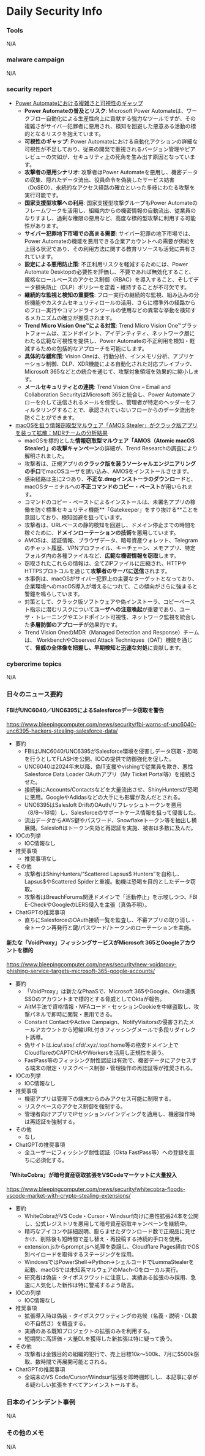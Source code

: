 # Daily Security Info

### Tools
N/A

### malware campaign
N/A

### security report
- [Power Automateにおける複雑さと可視性のギャップ](https://www.trendmicro.com/ja_jp/research/25/i/complexity-and-visibility-gaps-in-power-automate.html)
    - **Power Automateの普及とリスク**: Microsoft Power Automateは、ワークフロー自動化による生産性向上に貢献する強力なツールですが、その複雑さがサイバー犯罪者に悪用され、検知を回避した悪意ある活動の標的となるリスクを抱えています。
    - **可視性のギャップ**: Power Automateにおける自動化アクションの詳細な可視性が不足しており、従来の開発で重視されるバージョン管理やピアレビューの欠如が、セキュリティ上の死角を生み出す原因となっています。
    - **攻撃者の悪用シナリオ**: 攻撃者はPower Automateを悪用し、機密データの収集、隠れたデータ流出、役員命令を偽装したサービス妨害（DoSEO）、永続的なアクセス経路の確立といった多岐にわたる攻撃を実行可能です。
    - **国家支援型攻撃への利用**: 国家支援型攻撃グループもPower Automateのフレームワークを活用し、組織内からの機密情報の自動流出、従業員のなりすまし、過剰な権限の悪用など、高度な標的型攻撃に利用する可能性があります。
    - **サイバー犯罪地下市場での高まる需要**: サイバー犯罪の地下市場では、Power Automateの機能を悪用できる企業アカウントへの需要が供給を上回る状況であり、その利用方法に関する教育リソースも活発に共有されています。
    - **設定による悪用防止策**: 不正利用リスクを軽減するためには、Power Automate Desktopの必要性を評価し、不要であれば無効化すること、厳格なロールベースのアクセス制御（RBAC）を導入すること、そしてデータ損失防止（DLP）ポリシーを定義・維持することが不可欠です。
    - **継続的な監視と検知の重要性**: フロー実行の継続的な監視、組み込みの分析機能やカスタムセキュリティロールの活用、さらに標準外の経路からのフロー実行やコマンドラインツールの使用などの異常な挙動を検知するメカニズムの確立が推奨されます。
    - **Trend Micro Vision One™による対策**: Trend Micro Vision One™プラットフォームは、エンドポイント、アイデンティティ、ネットワーク層にわたる広範な可視性を提供し、Power Automateの不正利用を検知・軽減するための包括的なアプローチを可能にします。
    - **具体的な緩和策**: Vision Oneは、行動分析、インメモリ分析、アプリケーション制御、DLP、XDR機能による自動化された対応プレイブック、Microsoft 365などとの統合を通じて、攻撃対象領域を効果的に縮小します。
    - **メールセキュリティとの連携**: Trend Vision One – Email and Collaboration SecurityはMicrosoft 365と統合し、Power Automateフローを介して送信されるメールを傍受し、管理者が特定のヘッダーをフィルタリングすることで、承認されていないフローからのデータ流出を防ぐことができます。
- [macOSを狙う情報窃取型マルウェア「AMOS Stealer」がクラック版アプリを装って拡散：MDRチームの分析結果](https://www.trendmicro.com/ja_jp/research/25/i/an-mdr-analysis-of-the-amos-stealer-campaign.html)
    - macOSを標的とした**情報窃取型マルウェア「AMOS（Atomic macOS Stealer）」の攻撃キャンペーン**の詳細が、Trend Researchの調査により解明されました。
    - 攻撃者は、正規アプリの**クラック版を装うソーシャルエンジニアリングの手口**でmacOSユーザを誘い込み、AMOSをインストールさせます。
    - 感染経路は主に2つあり、**不正な.dmgインストーラのダウンロード**と、macOSターミナルへの**不正コマンドのコピー・ペースト**が用いられます。
    - コマンドのコピー・ペーストによるインストールは、未署名アプリの稼働を防ぐ標準セキュリティ機能**「Gatekeeper」をすり抜ける**ことを意図しており、検知回避を狙っています。
    - 攻撃者は、URLベースの静的検知を回避し、ドメイン停止までの時間を稼ぐために、**ドメインローテーションの技術**を悪用しています。
    - AMOSは、認証情報、ブラウザデータ、暗号資産ウォレット、Telegramのチャット履歴、VPNプロファイル、キーチェーン、メモアプリ、特定フォルダ内の各種ファイルなど、**広範な機密情報を窃取**します。
    - 窃取されたこれらの情報は、全てZIPファイルに圧縮され、HTTPやHTTPSプロトコルを通じて**攻撃者のサーバに送信**されます。
    - 本事例は、macOSがサイバー犯罪上の主要なターゲットとなっており、企業環境へのmacOS導入が増えるにつれて、この傾向がさらに強まると警鐘を鳴らしています。
    - 対策として、クラック版ソフトウェアや偽インストーラ、コピーペースト指示に潜むリスクについて**ユーザへの注意喚起**が重要であり、ユーザ・トレーニングやエンドポイント可視性、ネットワーク監視を統合した**多層防御のアプローチ**が効果的です。
    - Trend Vision OneのMDR（Managed Detection and Response）チームは、 WorkbenchやObserved Attack Techniques（OAT）機能を通じて、**脅威の全体像を把握し、早期検知と迅速な対処**に貢献します。

### cybercrime topics
N/A

### 日々のニュース要約

#### FBIがUNC6040／UNC6395によるSalesforceデータ窃取を警告
https://www.bleepingcomputer.com/news/security/fbi-warns-of-unc6040-unc6395-hackers-stealing-salesforce-data/

- 要約
    - FBIはUNC6040/UNC6395がSalesforce環境を侵害しデータ窃取・恐喝を行うとしてFLASHを公開、IOCの提供で防御強化を促した。
    - UNC6040は2024年末以降、偽IT支援やvishingで従業員を欺き、悪性Salesforce Data Loader OAuthアプリ（My Ticket Portal等）を接続させた。
    - 接続後にAccounts/Contactsなどを大量流出させ、ShinyHuntersが恐喝に悪用。GoogleやAdidasなどの大手にも影響が及んだとされる。
    - UNC6395はSalesloft DriftのOAuth/リフレッシュトークンを悪用（8/8〜18頃）し、Salesforceのサポートケース情報を狙って侵害した。
    - 流出データからAWS鍵やパスワード、Snowflakeトークン等を抽出し横展開。Salesloftはトークン失効と再認証を実施、被害は多数に及んだ。
- IOCの列挙
    - IOC情報なし
- 推奨事項
    - 推奨事項なし
- その他
    - 攻撃者はShinyHunters/“Scattered Lapsus$ Hunters”を自称し、Lapsus$やScattered Spiderと重複。動機は恐喝を目的としたデータ窃取。
    - 攻撃者はBreachForums関連ドメインで「活動停止」を示唆しつつ、FBI E-CheckやGoogleのLERS侵入を主張（真偽不明）。
- ChatGPTの推奨事項
    - 直ちにSalesforceのOAuth接続一覧を監査し、不審アプリの取り消し・全トークン再発行と鍵/パスワード/トークンのローテーションを実施。

#### 新たな「VoidProxy」フィッシングサービスがMicrosoft 365とGoogleアカウントを標的
https://www.bleepingcomputer.com/news/security/new-voidproxy-phishing-service-targets-microsoft-365-google-accounts/

- 要約
    - 「VoidProxy」は新たなPhaaSで、Microsoft 365やGoogle、Okta連携SSOのアカウントまで標的とする脅威としてOktaが報告。
    - AitM手法で資格情報・MFAコード・セッションCookieを中継盗取し、攻撃パネルで即時に閲覧・悪用できる。
    - Constant ContactやActive Campaign、NotifyVisitorsの侵害されたメールアカウントから短縮URL付きフィッシングメールで多段リダイレクト誘導。
    - 偽サイトは.icu/.sbs/.cfd/.xyz/.top/.home等の格安ドメイン上でCloudflareのCAPTCHAやWorkersを活用し正規性を装う。
    - FastPass等のフィッシング耐性認証は有効で、機密データにアクセスする端末の限定・リスクベース制御・管理操作の再認証等が推奨される。
- IOCの列挙
    - IOC情報なし
- 推奨事項
    - 機密アプリは管理下の端末からのみアクセス可能に制限する。
    - リスクベースのアクセス制御を強制する。
    - 管理者向けアプリでIPセッションバインディングを適用し、機密操作時は再認証を強制する。
- その他
    - なし
- ChatGPTの推奨事項
    - 全ユーザーにフィッシング耐性認証（Okta FastPass等）への登録を直ちに必須化する。

#### 「WhiteCobra」が暗号資産窃取拡張をVSCodeマーケットに大量投入
https://www.bleepingcomputer.com/news/security/whitecobra-floods-vscode-market-with-crypto-stealing-extensions/

- 要約
    - WhiteCobraがVS Code・Cursor・Windsurf向けに悪性拡張24本を公開し、公式レジストリを悪用して暗号資産窃取キャンペーンを継続中。
    - 精巧なアイコンや詳細説明、膨らませたダウンロード数で正規品に見せかけ、削除後も短時間で差し替え・再投稿する持続的手口を使用。
    - extension.jsからprompt.jsへ処理を委譲し、Cloudflare Pages経由でOS別ペイロードを取得するステージングを採用。
    - WindowsではPowerShell→Python→シェルコードでLummaStealerを起動、macOSでは未知系マルウェアのMach-Oをローカル実行。
    - 研究者は偽装・タイポスクワットに注意し、実績ある拡張のみ採用、急速に人気化した新作は特に警戒するよう助言。
- IOCの列挙
    - IOC情報なし
- 推奨事項
    - 拡張導入時は偽装・タイポスクワッティングの兆候（名義・説明・DL数の不自然さ）を精査する。
    - 実績のある既知プロジェクトの拡張のみを利用する。
    - 短期間に高評価・大量DLを獲得した新拡張は特に疑って扱う。
- その他
    - 攻撃者は金銭目的の組織的犯行で、売上目標$10k〜$500k、7月に$500k窃取、数時間で再展開可能とされる。
- ChatGPTの推奨事項
    - 全端末のVS Code/Cursor/Windsurf拡張を即時棚卸しし、本記事に挙がる疑わしい拡張をすべてアンインストールする。

### 日本のインシデント事例
N/A

### その他のメモ
N/A